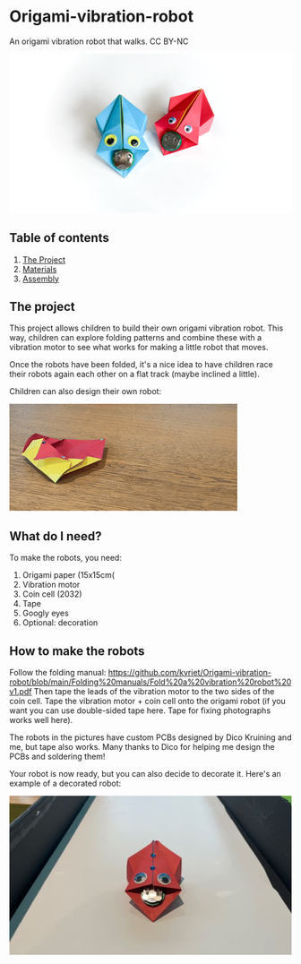 # Origami-vibration-robot
 An origami vibration robot that walks.
 CC BY-NC

![Robot](https://github.com/kvriet/Origami-vibration-robot/blob/main/Photos/Origami%20Vibration%20Robots%20small.png?raw=true)

 ## Table of contents

1. [The Project](#project)
2. [Materials](#materials)
3. [Assembly](#assembly)

## The project <a name="project"></a>
This project allows children to build their own origami vibration robot. This way, children can explore folding patterns and combine these with a vibration motor to see what works for making a little robot that moves.

Once the robots have been folded, it's a nice idea to have children race their robots again each other on a flat track (maybe inclined a little).

Children can also design their own robot:

![Robot walking](https://github.com/kvriet/Origami-vibration-robot/blob/main/Photos/creative%20robot%20walking.gif?raw=true)

## What do I need? <a name="materials"></a>
To make the robots, you need:

1. Origami paper (15x15cm(
2. Vibration motor
3. Coin cell (2032)
4. Tape
5. Googly eyes
6. Optional: decoration

## How to make the robots <a name="assembly"></a>

Follow the folding manual: https://github.com/kvriet/Origami-vibration-robot/blob/main/Folding%20manuals/Fold%20a%20vibration%20robot%20v1.pdf
Then tape the leads of the vibration motor to the two sides of the coin cell. Tape the vibration motor + coin cell onto the origami robot (if you want you can use double-sided tape here. Tape for fixing photographs works well here).

The robots in the pictures have custom PCBs designed by Dico Kruining and me, but tape also works. Many thanks to Dico for helping me design the PCBs and soldering them!

Your robot is now ready, but you can also decide to decorate it. Here's an example of a decorated robot:

![Robot decorated](https://github.com/kvriet/Origami-vibration-robot/blob/main/Photos/example%20robot%20small.jpg?raw=true)
